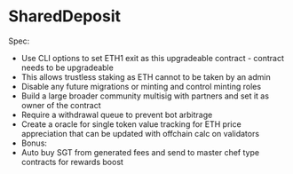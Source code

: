 # SharedDeposit
Spec: 
- Use CLI options to set ETH1 exit as this upgradeable contract - contract needs to be upgradeable
- This allows trustless staking as ETH cannot to be taken by an admin
- Disable any future migrations or minting and control minting roles
- Build a large broader community multisig with partners and set it as owner of the contract 
- Require a withdrawal queue to prevent bot arbitrage
- Create a oracle for single token value tracking for ETH price appreciation that can be updated with offchain calc on validators
- Bonus:
- Auto buy SGT from generated fees and send to master chef type contracts for rewards boost
